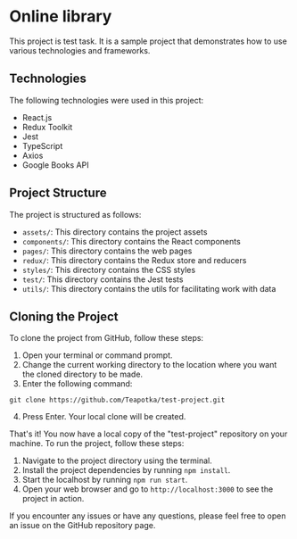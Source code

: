 # Online library

This project is test task. It is a sample project that demonstrates how to use various technologies and frameworks.

## Technologies

The following technologies were used in this project:

- React.js
- Redux Toolkit
- Jest
- TypeScript
- Axios
- Google Books API

## Project Structure

The project is structured as follows:

- `assets/`: This directory contains the project assets
- `components/`: This directory contains the React components
- `pages/`: This directory contains the web pages
- `redux/`: This directory contains the Redux store and reducers
- `styles/`: This directory contains the CSS styles
- `test/`: This directory contains the Jest tests
- `utils/`: This directory contains the utils for facilitating work with data

## Cloning the Project

To clone the project from GitHub, follow these steps:

1. Open your terminal or command prompt.
2. Change the current working directory to the location where you want the cloned directory to be made.
3. Enter the following command: 

`git clone https://github.com/Teapotka/test-project.git`

4. Press Enter. Your local clone will be created.

That's it! You now have a local copy of the "test-project" repository on your machine. To run the project, follow these steps:

1. Navigate to the project directory using the terminal.
2. Install the project dependencies by running `npm install`.
3. Start the localhost by running `npm run start`.
4. Open your web browser and go to `http://localhost:3000` to see the project in action.

If you encounter any issues or have any questions, please feel free to open an issue on the GitHub repository page.
